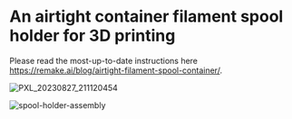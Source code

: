 # An airtight container filament spool holder for 3D printing

Please read the most-up-to-date instructions here https://remake.ai/blog/airtight-filament-spool-container/.

![PXL_20230827_211120454](https://github.com/kaiaai/filament_spool_holder/assets/33589365/fd15d5c7-2be1-468f-8ecd-a360c8750c1b)

![spool-holder-assembly](https://github.com/kaiaai/filament_spool_holder/assets/33589365/50aeb3f6-8b33-4f3a-8363-4f4d6d0c5577)
